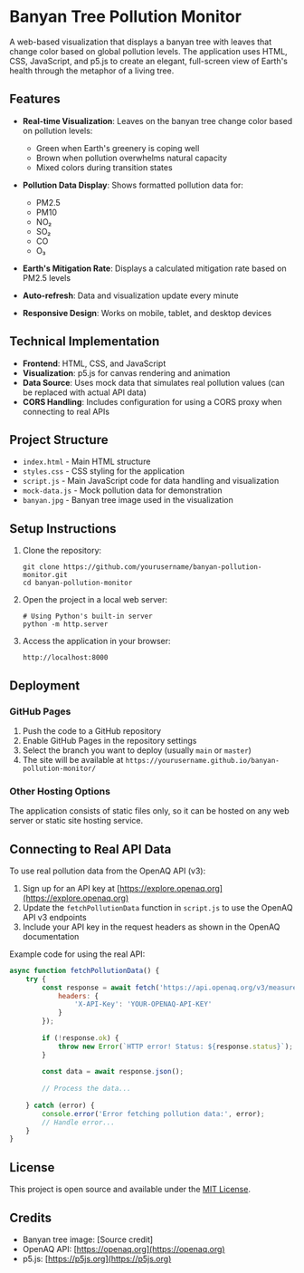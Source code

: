 # Banyan Tree Pollution Monitor

A web-based visualization that displays a banyan tree with leaves that change color based on global pollution levels. The application uses HTML, CSS, JavaScript, and p5.js to create an elegant, full-screen view of Earth's health through the metaphor of a living tree.

## Features

- **Real-time Visualization**: Leaves on the banyan tree change color based on pollution levels:
  - Green when Earth's greenery is coping well
  - Brown when pollution overwhelms natural capacity
  - Mixed colors during transition states

- **Pollution Data Display**: Shows formatted pollution data for:
  - PM2.5
  - PM10
  - NO₂
  - SO₂
  - CO
  - O₃

- **Earth's Mitigation Rate**: Displays a calculated mitigation rate based on PM2.5 levels

- **Auto-refresh**: Data and visualization update every minute

- **Responsive Design**: Works on mobile, tablet, and desktop devices

## Technical Implementation

- **Frontend**: HTML, CSS, and JavaScript
- **Visualization**: p5.js for canvas rendering and animation
- **Data Source**: Uses mock data that simulates real pollution values (can be replaced with actual API data)
- **CORS Handling**: Includes configuration for using a CORS proxy when connecting to real APIs

## Project Structure

- `index.html` - Main HTML structure
- `styles.css` - CSS styling for the application
- `script.js` - Main JavaScript code for data handling and visualization
- `mock-data.js` - Mock pollution data for demonstration
- `banyan.jpg` - Banyan tree image used in the visualization

## Setup Instructions

1. Clone the repository:
   ```
   git clone https://github.com/yourusername/banyan-pollution-monitor.git
   cd banyan-pollution-monitor
   ```

2. Open the project in a local web server:
   ```
   # Using Python's built-in server
   python -m http.server
   ```

3. Access the application in your browser:
   ```
   http://localhost:8000
   ```

## Deployment

### GitHub Pages

1. Push the code to a GitHub repository
2. Enable GitHub Pages in the repository settings
3. Select the branch you want to deploy (usually `main` or `master`)
4. The site will be available at `https://yourusername.github.io/banyan-pollution-monitor/`

### Other Hosting Options

The application consists of static files only, so it can be hosted on any web server or static site hosting service.

## Connecting to Real API Data

To use real pollution data from the OpenAQ API (v3):

1. Sign up for an API key at [https://explore.openaq.org](https://explore.openaq.org)
2. Update the `fetchPollutionData` function in `script.js` to use the OpenAQ API v3 endpoints
3. Include your API key in the request headers as shown in the OpenAQ documentation

Example code for using the real API:

```javascript
async function fetchPollutionData() {
    try {
        const response = await fetch('https://api.openaq.org/v3/measurements?limit=100&page=1&sort=desc&has_geo=true&parameter=pm25&parameter=pm10&parameter=no2&parameter=so2&parameter=co&parameter=o3', {
            headers: {
                'X-API-Key': 'YOUR-OPENAQ-API-KEY'
            }
        });
        
        if (!response.ok) {
            throw new Error(`HTTP error! Status: ${response.status}`);
        }
        
        const data = await response.json();
        
        // Process the data...
        
    } catch (error) {
        console.error('Error fetching pollution data:', error);
        // Handle error...
    }
}
```

## License

This project is open source and available under the [MIT License](LICENSE).

## Credits

- Banyan tree image: [Source credit]
- OpenAQ API: [https://openaq.org](https://openaq.org)
- p5.js: [https://p5js.org](https://p5js.org)

